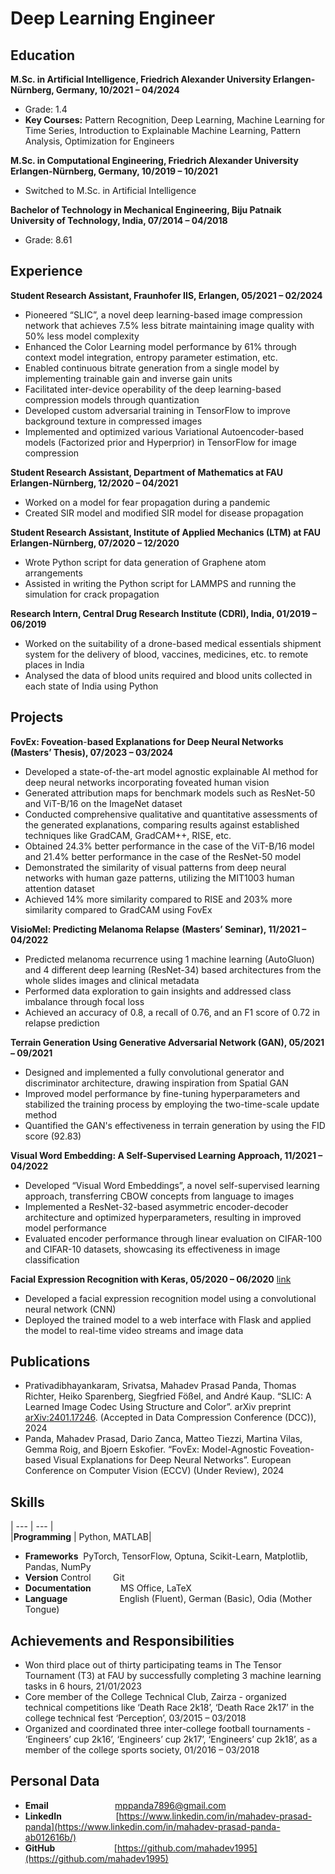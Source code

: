 # Deep Learning Engineer
## Education  
**M.Sc. in Artificial Intelligence, Friedrich Alexander University Erlangen-Nürnberg, Germany, 10/2021 – 04/2024**  
- Grade: 1.4    
- **Key Courses:** Pattern Recognition, Deep Learning, Machine Learning for Time Series, Introduction to Explainable Machine Learning, Pattern Analysis, Optimization for Engineers

**M.Sc. in Computational Engineering, Friedrich Alexander University Erlangen-Nürnberg, Germany, 10/2019 – 10/2021**  
- Switched to M.Sc. in Artificial Intelligence

**Bachelor of Technology in Mechanical Engineering, Biju Patnaik University of Technology, India, 07/2014 – 04/2018**  
- Grade: 8.61
   
## Experience  

**Student Research Assistant, Fraunhofer IIS, Erlangen, 05/2021 – 02/2024**
- Pioneered “SLIC”, a novel deep learning-based image compression network that achieves 7.5% less bitrate maintaining image quality with 50% less model complexity
- Enhanced the Color Learning model performance by 61% through context model integration, entropy parameter estimation, etc.  
- Enabled continuous bitrate generation from a single model by implementing trainable gain and inverse gain units   
- Facilitated inter-device operability of the deep learning-based compression models through quantization  
- Developed custom adversarial training in TensorFlow to improve background texture in compressed images  
- Implemented and optimized various Variational Autoencoder-based models (Factorized prior and Hyperprior) in TensorFlow for image compression

**Student Research Assistant, Department of Mathematics at FAU Erlangen-Nürnberg, 12/2020 – 04/2021**
- Worked on a model for fear propagation during a pandemic 
- Created SIR model and modified SIR model for disease propagation

**Student Research Assistant, Institute of Applied Mechanics (LTM) at FAU Erlangen-Nürnberg, 07/2020 – 12/2020**
- Wrote Python script for data generation of Graphene atom arrangements
- Assisted in writing the Python script for LAMMPS and running the simulation for crack propagation
  
**Research Intern, Central Drug Research Institute (CDRI), India, 01/2019 – 06/2019**
- Worked on the suitability of a drone-based medical essentials shipment system for the delivery of blood, vaccines, medicines, etc. to remote places in India
- Analysed the data of blood units required and blood units collected in each state of India using Python
  
## Projects

**FovEx: Foveation**-**based Explanations for Deep Neural Networks (Masters’ Thesis), 07/2023 – 03/2024**
- Developed a state-of-the-art model agnostic explainable AI method for deep neural networks incorporating foveated human vision
- Generated attribution maps for benchmark models such as ResNet-50 and ViT-B/16 on the ImageNet dataset
- Conducted comprehensive qualitative and quantitative assessments of the generated explanations, comparing results against established techniques like GradCAM, GradCAM++, RISE, etc.
- Obtained 24.3% better performance in the case of the ViT-B/16 model and 21.4% better performance in the case of the ResNet-50 model
- Demonstrated the similarity of visual patterns from deep neural networks with human gaze patterns, utilizing the MIT1003 human attention dataset 
- Achieved 14% more similarity compared to RISE and 203% more similarity compared to GradCAM using FovEx
  
**VisioMel: Predicting Melanoma Relapse** **(Masters’ Seminar), 11/2021 – 04/2022**
- Predicted melanoma recurrence using 1 machine learning (AutoGluon) and 4 different deep learning (ResNet-34) based architectures from the whole slides images and clinical metadata
- Performed data exploration to gain insights and addressed class imbalance through focal loss
- Achieved an accuracy of 0.8, a recall of 0.76, and an F1 score of 0.72 in relapse prediction
  
**Terrain Generation Using Generative Adversarial Network (GAN), 05/2021 – 09/2021**
- Designed and implemented a fully convolutional generator and discriminator architecture, drawing inspiration from Spatial GAN
- Improved model performance by fine-tuning hyperparameters and stabilized the training process by employing the two-time-scale update method
- Quantified the GAN's effectiveness in terrain generation by using the FID score (92.83)

**Visual Word Embedding: A Self-Supervised Learning Approach, 11/2021 – 04/2022**
- Developed “Visual Word Embeddings”, a novel self-supervised learning approach, transferring CBOW concepts from language to images
- Implemented a ResNet-32-based asymmetric encoder-decoder architecture and optimized hyperparameters, resulting in improved model performance
- Evaluated encoder performance through linear evaluation on CIFAR-100 and CIFAR-10 datasets, showcasing its effectiveness in image classification
  
**Facial Expression Recognition with Keras, 05/2020 – 06/2020** [link](https://www.coursera.org/account/accomplishments/verify/GHMXXCP29JEZ?utm_campaign=sharing_cta&utm_content=cert_image&utm_medium=certificate&utm_product=project&utm_source=link)
- Developed a facial expression recognition model using a convolutional neural network (CNN)
- Deployed the trained model to a web interface with Flask and applied the model to real-time video streams and image data
  
## Publications

- Prativadibhayankaram, Srivatsa, Mahadev Prasad Panda, Thomas Richter, Heiko Sparenberg, Siegfried Fößel, and André Kaup. “SLIC: A Learned Image Codec Using Structure and Color”. arXiv preprint [arXiv:2401.17246](https://arxiv.org/abs/2401.17246). (Accepted in Data Compression Conference (DCC)), 2024
- Panda, Mahadev Prasad, Dario Zanca, Matteo Tiezzi, Martina Vilas, Gemma Roig, and Bjoern Eskofier. “FovEx: Model-Agnostic Foveation-based Visual Explanations for Deep Neural Networks”. European Conference on Computer Vision (ECCV) (Under Review), 2024

## **Skills**
                                                                                                                                                 
| ---           | ---           |                                                                                                                                                   
|**Programming** | Python, MATLAB|
- **Frameworks**                  PyTorch, TensorFlow, Optuna, Scikit-Learn, Matplotlib, Pandas, NumPy  
- **Version** Control            Git
- **Documentation**            MS Office, LaTeX      
- **Language**                     English (Fluent), German (Basic), Odia (Mother Tongue)
  
## **Achievements and Responsibilities**
- Won third place out of thirty participating teams in The Tensor Tournament (T3) at FAU by successfully completing 3 machine learning tasks in 6 hours, 21/01/2023
- Core member of the College Technical Club, Zairza - organized technical competitions like ‘Death Race 2k18’, ‘Death Race 2k17’ in the college technical fest ‘Perception’, 03/2015 – 03/2018
- Organized and coordinated three inter-college football tournaments - ‘Engineers’ cup 2k16’, ‘Engineers’ cup 2k17’, ‘Engineers’ cup 2k18’, as a member of the college sports society, 01/2016 – 03/2018
## **Personal Data**
- **Email**                           [mppanda7896@gmail.com](mailto:mppanda7896@gmail.com)
- **LinkedIn**                      [https://www.linkedin.com/in/mahadev-prasad-panda](https://www.linkedin.com/in/mahadev-prasad-panda-ab012616b/)
- **GitHub**                        [https://github.com/mahadev1995](https://github.com/mahadev1995)

